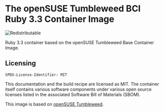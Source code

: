 # The openSUSE Tumbleweed BCI Ruby 3.3 Container Image
![Redistributable](https://img.shields.io/badge/Redistributable-Yes-green)


Ruby 3.3 container based on the openSUSE Tumbleweed Base Container Image.

## Licensing

`SPDX-License-Identifier: MIT`

This documentation and the build recipe are licensed as MIT.
The container itself contains various software components under various open source licenses listed in the associated
Software Bill of Materials (SBOM).

This image is based on [openSUSE Tumbleweed](https://get.opensuse.org/tumbleweed/).
